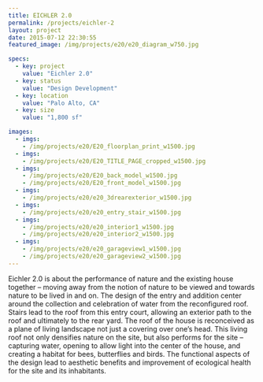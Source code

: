 ```yaml
---
title: EICHLER 2.0
permalink: /projects/eichler-2
layout: project
date: 2015-07-12 22:30:55
featured_image: /img/projects/e20/e20_diagram_w750.jpg

specs: 
  - key: project
    value: "Eichler 2.0"
  - key: status
    value: "Design Development"
  - key: location
    value: "Palo Alto, CA"
  - key: size
    value: "1,800 sf"

images:
  - imgs: 
    - /img/projects/e20/E20_floorplan_print_w1500.jpg
  - imgs: 
    - /img/projects/e20/E20_TITLE_PAGE_cropped_w1500.jpg
  - imgs: 
    - /img/projects/e20/E20_back_model_w1500.jpg
    - /img/projects/e20/E20_front_model_w1500.jpg
  - imgs: 
    - /img/projects/e20/e20_3drearexterior_w1500.jpg
  - imgs: 
    - /img/projects/e20/e20_entry_stair_w1500.jpg
  - imgs: 
    - /img/projects/e20/e20_interior1_w1500.jpg
    - /img/projects/e20/e20_interior2_w1500.jpg
  - imgs: 
    - /img/projects/e20/e20_garageview1_w1500.jpg
    - /img/projects/e20/e20_garageview2_w1500.jpg
---
```


Eichler 2.0 is about the performance of nature and the existing house together – moving away from the notion of nature to be viewed and towards nature to be lived in and on. The design of the entry and addition center around the collection and celebration of water from the reconfigured roof. Stairs lead to the roof from this entry court, allowing an exterior path to the roof and ultimately to the rear yard.  The roof of the house is reconceived as a plane of living landscape not just a covering over one’s head. This living roof not only densifies nature on the site, but also performs for the site – capturing water, opening to allow light into the center of the house, and creating a habitat for bees, butterflies and birds. The functional aspects of the design lead to aesthetic benefits and improvement of ecological health for the site and its inhabitants.
